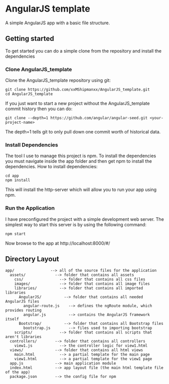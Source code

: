 # AngularJS template
A simple AngularJS app with a basic file structure.


## Getting started
To get started you can do a simple clone from the repository and install the dependencies

### Clone AngularJS_template
Clone the AngularJS_template repository using git:
```
git clone https://github.com/xxMShipmanxx/AngularJS_template.git
cd AngularJS_template
```

If you just want to start a new project without the AngularJS_template commit history then you can do:
```
git clone --depth=1 https://github.com/angular/angular-seed.git <your-project-name>
```
The depth=1 tells git to only pull down one commit worth of historical data.

### Install Dependencies
The tool I use to manage this project is npm. To install the dependencies you must navigate inside the app folder and then get npm to install the dependencies. How to install dependencies:
```
cd app
npm install
```
This will install the http-server which will allow you to run your app using npm.

### Run the Application
I have preconfigured the project with a simple development web server. The simplest way to start this server is by using the following command:
```
npm start
```
Now browse to the app at http://localhost:8000/#/


## Directory Layout
```
app/                --> all of the source files for the application
  assets/             --> folder that contains all assets
    css/                --> folder that contains all css files
    images/             --> folder that contains all image files
    libraries/          --> folder that contains all imported libraries
      AngularJS/          --> folder that contains all needed AngularJS files
        angular-route.js    --> defines the ngRoute module, which provides routing
        angular.js          --> contains the AngularJS framework itself
      Bootstrap/          --> folder that contains all Bootstrap files
        bootstrap.js        --> files used to importing bootstrap
    scripts/            --> folder that contains all scripts that aren't libraries
  controllers/        --> folder that contains all controllers
    view1.js            --> the controller logic for view1.html
  views/              --> folder that contains all html views
    main.html           --> a partial template for the main page
    view1.html          --> a partial template for the view1 page
  app.js              --> main application module
  index.html          --> app layout file (the main html template file of the app)
  package.json        --> the config file for npm
```
